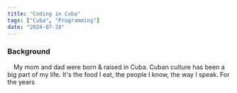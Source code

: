 ```yaml
---
title: "Coding in Cuba"
tags: ["Cuba", "Programming"]
date: "2024-07-28"
---
```

### Background

&emsp;My mom and dad were born & raised in Cuba.
Cuban culture has been a big part of my life. 
It's the food I eat, the people I know, the way I speak.
For the years